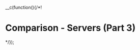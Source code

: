 __c(function(){/*!

# Comparison - Servers (Part 3)



[//]: # (@~`comparison-servers-part-3`~@)

*/});